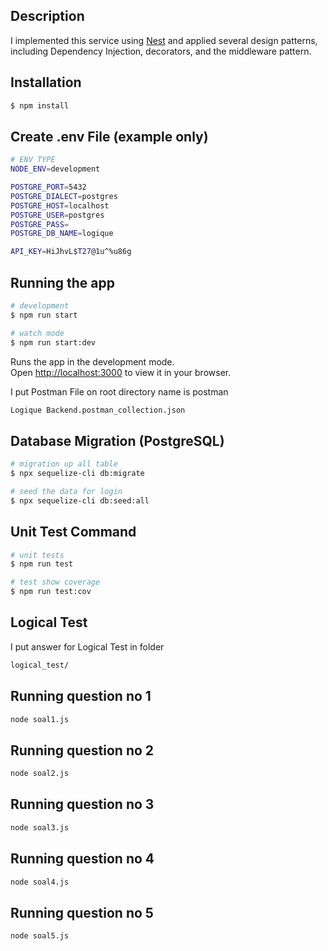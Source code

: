 
## Description

I implemented this service using [Nest](https://github.com/nestjs/nest) and applied several design patterns, including Dependency Injection, decorators, and the middleware pattern.

## Installation

```bash
$ npm install
```

## Create .env File (example only)
```bash
# ENV TYPE
NODE_ENV=development

POSTGRE_PORT=5432
POSTGRE_DIALECT=postgres
POSTGRE_HOST=localhost
POSTGRE_USER=postgres
POSTGRE_PASS=
POSTGRE_DB_NAME=logique

API_KEY=HiJhvL$T27@1u^%u86g
```

## Running the app

```bash
# development
$ npm run start

# watch mode
$ npm run start:dev
```

Runs the app in the development mode.\
Open [http://localhost:3000](http://localhost:3000) to view it in your browser.

I put Postman File on root directory name is postman
```bash
Logique Backend.postman_collection.json
```

## Database Migration (PostgreSQL)

```bash
# migration up all table
$ npx sequelize-cli db:migrate

# seed the data for login
$ npx sequelize-cli db:seed:all
```

## Unit Test Command

```bash
# unit tests
$ npm run test

# test show coverage
$ npm run test:cov
```

## Logical Test
I put answer for Logical Test in folder 
```bash
logical_test/
```

## Running question no 1
```bash
node soal1.js
```

## Running question no 2
```bash
node soal2.js
```

## Running question no 3
```bash
node soal3.js
```

## Running question no 4
```bash
node soal4.js
```

## Running question no 5
```bash
node soal5.js
```
